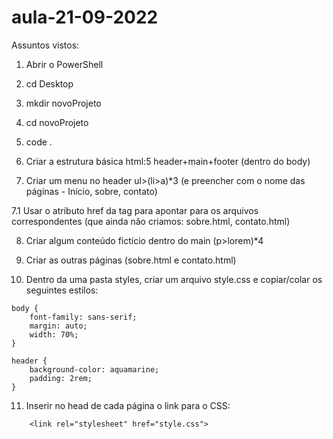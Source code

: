 # aula-21-09-2022

Assuntos vistos:  

1. Abrir o PowerShell
2. cd Desktop
3. mkdir novoProjeto
4. cd novoProjeto
5. code .

6. Criar a estrutura básica 
html:5
header+main+footer (dentro do body)

7. Criar um menu no header
ul>(li>a)*3 (e preencher com o nome das páginas - Início, sobre, contato)

7.1 Usar o atributo href da tag <a> para apontar para os arquivos correspondentes (que ainda não criamos: sobre.html,  contato.html)

8. Criar algum conteúdo fictício dentro do main
(p>lorem)*4

9. Criar as outras páginas (sobre.html e contato.html)

10. Dentro da uma pasta styles, criar um arquivo style.css e copiar/colar os seguintes estilos: 
```
body {
    font-family: sans-serif;
    margin: auto;
    width: 70%;
}

header {
    background-color: aquamarine;
    padding: 2rem;
}
```

11. Inserir no head de cada página o link para o CSS: 
```
    <link rel="stylesheet" href="style.css">
```


